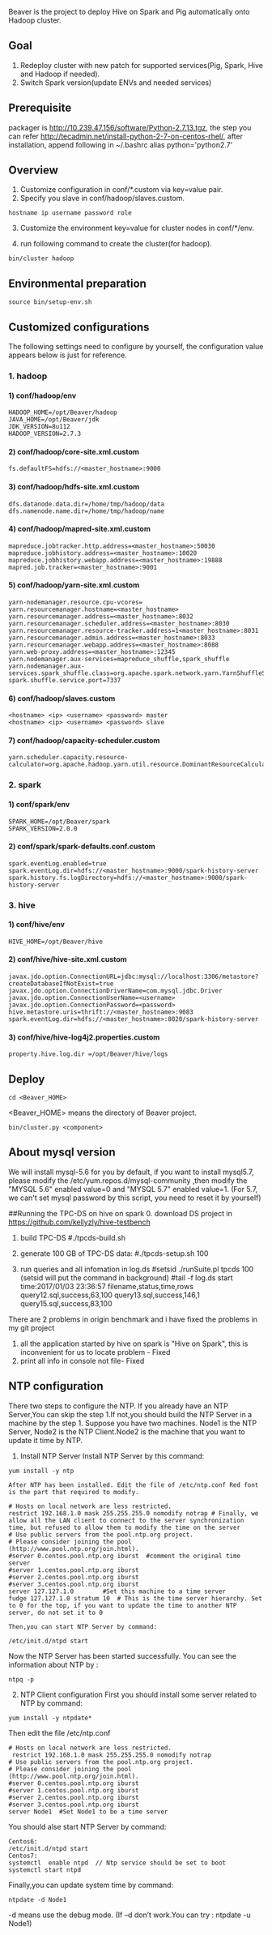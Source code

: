 Beaver is the project to deploy Hive on Spark and Pig automatically onto Hadoop cluster.

## Goal
1. Redeploy cluster with new patch for supported services(Pig, Spark, Hive and Hadoop if needed). 
2. Switch Spark version(update ENVs and needed services)

## Prerequisite
packager is http://10.239.47.156/software/Python-2.7.13.tgz, the step you can refer http://tecadmin.net/install-python-2-7-on-centos-rhel/, after installation, append following in ~/.bashrc
alias python='python2.7'

## Overview
1. Customize configuration in conf/*.custom via key=value pair.
2. Specify you slave in conf/hadoop/slaves.custom.

```
hostname ip username password role
```

3. Customize the environment key=value for cluster nodes in conf/*/env.

4. run following command to create the cluster(for hadoop).

```
bin/cluster hadoop
```

## Environmental preparation
```
source bin/setup-env.sh
```

## Customized configurations
The following settings need to configure by yourself, the configuration value appears below is just for reference.
### 1. hadoop
#### 1) conf/hadoop/env
```
HADOOP_HOME=/opt/Beaver/hadoop
JAVA_HOME=/opt/Beaver/jdk
JDK_VERSION=8u112
HADOOP_VERSION=2.7.3
```
#### 2) conf/hadoop/core-site.xml.custom
```
fs.defaultFS=hdfs://<master_hostname>:9000
```
#### 3) conf/hadoop/hdfs-site.xml.custom
```
dfs.datanode.data.dir=/home/tmp/hadoop/data
dfs.namenode.name.dir=/home/tmp/hadoop/name
```
#### 4) conf/hadoop/mapred-site.xml.custom
```
mapreduce.jobtracker.http.address=<master_hostname>:50030
mapreduce.jobhistory.address=<master_hostname>:10020
mapreduce.jobhistory.webapp.address=<master_hostname>:19888
mapred.job.tracker=<master_hostname>:9001
```
#### 5) conf/hadoop/yarn-site.xml.custom
```
yarn-nodemanager.resource.cpu-vcores=
yarn.resourcemanager.hostname=<master_hostname>
yarn.resourcemanager.address=<master_hostname>:8032
yarn.resourcemanager.scheduler.address=<master_hostname>:8030
yarn.resourcemanager.resource-tracker.address=1<master_hostname>:8031
yarn.resourcemanager.admin.address=<master_hostname>:8033
yarn.resourcemanager.webapp.address=<master_hostname>:8088
yarn.web-proxy.address=<master_hostname>:12345
yarn.nodemanager.aux-services=mapreduce_shuffle,spark_shuffle
yarn.nodemanager.aux-services.spark_shuffle.class=org.apache.spark.network.yarn.YarnShuffleService
spark.shuffle.service.port=7337
```
#### 6) conf/hadoop/slaves.custom
```
<hostname> <ip> <username> <password> master
<hostname> <ip> <username> <password> slave
```
#### 7) conf/hadoop/capacity-scheduler.custom
```
yarn.scheduler.capacity.resource-calculator=org.apache.hadoop.yarn.util.resource.DominantResourceCalculator
```
### 2. spark
#### 1) conf/spark/env
```
SPARK_HOME=/opt/Beaver/spark
SPARK_VERSION=2.0.0
```
#### 2) conf/spark/spark-defaults.conf.custom
```
spark.eventLog.enabled=true
spark.eventLog.dir=hdfs://<master_hostname>:9000/spark-history-server
spark.history.fs.logDirectory=hdfs://<master_hostname>:9000/spark-history-server
```
### 3. hive
#### 1) conf/hive/env
```
HIVE_HOME=/opt/Beaver/hive
```
#### 2) conf/hive/hive-site.xml.custom
```
javax.jdo.option.ConnectionURL=jdbc:mysql://localhost:3306/metastore?createDatabaseIfNotExist=true
javax.jdo.option.ConnectionDriverName=com.mysql.jdbc.Driver
javax.jdo.option.ConnectionUserName=<username>
javax.jdo.option.ConnectionPassword=<password>
hive.metastore.uris=thrift://<master_hostname>:9083
spark.eventLog.dir=hdfs://<master_hostname>:8020/spark-history-server
```
#### 3) conf/hive/hive-log4j2.properties.custom
```
property.hive.log.dir =/opt/Beaver/hive/logs
```
## Deploy
```
cd <Beaver_HOME>
```
<Beaver_HOME> means the directory of Beaver project.
```
bin/cluster.py <component>
```

## About mysql version
We will install mysql-5.6 for you by default, if you want to install mysql5.7, please modify the /etc/yum.repos.d/mysql-community
,then modify the "MYSQL 5.6"  enabled value=0 and "MYSQL 5.7" enabled value=1. (For 5.7, we can't set mysql password by this script, you
need to reset it by yourself)

##Running the TPC-DS on hive on spark
0. download DS project in https://github.com/kellyzly/hive-testbench 
1. build TPC-DS
     #./tpcds-build.sh
2. generate  100 GB of TPC-DS data:
     #./tpcds-setup.sh 100

3. run queries and all infomation in log.ds
     #setsid  ./runSuite.pl tpcds 100   (setsid will put the command in background)
     #tail  -f log.ds
          start time:2017/01/03 23:36:57
filename,status,time,rows
query12.sql,success,63,100
query13.sql,success,146,1
query15.sql,success,83,100

There are 2 problems in origin benchmark and i have fixed the problems in my git project
1. all the application started by hive on spark is "Hive on Spark", this is inconvenient for us to locate problem - Fixed
2. print all info in console not file- Fixed

## NTP configuration
There two steps to configure the NTP. If you already have an NTP Server,You can skip the step 1.If not,you should build the NTP Server in a machine by the step 1.
Suppose you have two machines. Node1 is the NTP Server, Node2 is the NTP Client.Node2 is the machine that you want to update it time by NTP.

1. Install NTP Server
   Install NTP Server by this command:
```
yum install -y ntp
```
    After NTP has been installed. Edit the file of /etc/ntp.conf Red font is the part that required to modify.
```
# Hosts on local network are less restricted.
restrict 192.168.1.0 mask 255.255.255.0 nomodify notrap # Finally, we allow all the LAN client to connect to the server synchronization time, but refused to allow them to modify the time on the server
# Use public servers from the pool.ntp.org project.
# Please consider joining the pool (http://www.pool.ntp.org/join.html).
#server 0.centos.pool.ntp.org iburst  #comment the original time server
#server 1.centos.pool.ntp.org iburst
#server 2.centos.pool.ntp.org iburst
#server 3.centos.pool.ntp.org iburst
server 127.127.1.0        #Set this machine to a time server
fudge 127.127.1.0 stratum 10  # This is the time server hierarchy. Set to 0 for the top, if you want to update the time to another NTP server, do not set it to 0
```
    Then,you can start NTP Server by command:
```
/etc/init.d/ntpd start
```
Now the NTP Server has been started successfully.
You can see the information about NTP by :
```
ntpq -p
```
2. NTP Client configuration
First you should install some server related to NTP by command:
```
yum install -y ntpdate*
```
Then edit the file /etc/ntp.conf
```
# Hosts on local network are less restricted.
 restrict 192.168.1.0 mask 255.255.255.0 nomodify notrap
# Use public servers from the pool.ntp.org project.
# Please consider joining the pool (http://www.pool.ntp.org/join.html).
#server 0.centos.pool.ntp.org iburst
#server 1.centos.pool.ntp.org iburst
#server 2.centos.pool.ntp.org iburst
#server 3.centos.pool.ntp.org iburst
server Node1  #Set Node1 to be a time server
```
You should alse start NTP Server by command:
```
Centos6:
/etc/init.d/ntpd start
Centos7:
systemctl  enable ntpd  // Ntp service should be set to boot
systemctl start ntpd
```
Finally,you can update system time by command:
```
ntpdate -d Node1
```
-d means use the debug mode.
(If –d don’t work.You can try : ntpdate -u Node1)
